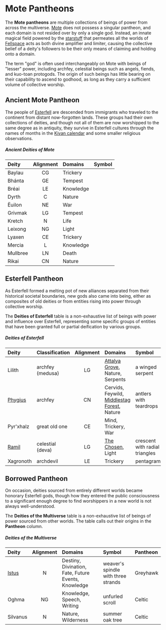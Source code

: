 # Mote Pantheons

The **Mote pantheons** are multiple collections of beings of power from across the multiverse. [Mote](../../ch-1-welcome-to-mote/cosmology/mote.md) does not possess a singular pantheon, and each domain is not resided over by only a single god. Instead, an innate magical field powered by the [starstuff](../../ch-6-mote-treasures/starstuff.md) that permeates all the worlds of [Fellspace](../../ch-1-welcome-to-mote/cosmology/fellspace.md) acts as both divine amplifier and limiter, causing the collective belief of a deity's followers to be their only means of claiming and holding onto a domain.

The term "god" is often used interchangeably on Mote with beings of "lesser" power, including archfey, celestial beings such as angels, fiends, and kuo-toan protogods. The origin of such beings has little bearing on their capability to ascend to godhood, as long as they carry a sufficient volume of collective worship.

## Ancient Mote Pantheon

The people of [Esterfell](../../ch-4-esterfell-gazetteer/esterfell/) are descended from immigrants who traveled to the continent from distant now-forgotten lands. These groups had their own collections of deities, and though not all of them are now worshipped to the same degree as in antiquity, they survive in Esterfell cultures through the names of months in the [Kivan calendar](../../ch-1-welcome-to-mote/timekeeping.md#kivan) and some smaller religious observations.

##### Ancient Deities of Mote
|  Deity | Alignment | Domains | Symbol |
|:-------|:---------:|:--------|:-------|
| Baylau | CG | Trickery |  |
| Bhánta | GE | Tempest |  |
| Bréai | LE | Knowledge |  |
| Dyrth | C | Nature |  |
| Ëuilon | NE | War |  |
| Grivmak | LG | Tempest |  |
| Kretch | N | Life |  |
| Leixong | NG | Light |  |
| Lyaxen | CE | Trickery |  |
| Mercia | L | Knowledge |  |
| Mullbree | LN | Death |  |
| Rikai  | CN | Nature |  |

## Esterfell Pantheon

As Esterfell formed a melting pot of new alliances separated from their historical societal boundaries, new gods also came into being, either as composites of old deities or from entities rising into power through collective worship.

The **Deities of Esterfell** table is a non-exhaustive list of beings with power and influence over Esterfell, representing some specific groups of entities that have been granted full or partial deification by various groups.

##### Deities of Esterfell
|  Deity | Classification | Alignment | Domains | Symbol |
|:-------|:---------------|:---------:|:--------|:-------|
| Lilith | archfey (medusa) | LG | [Attalya Grove](../../ch-4-esterfell-gazetteer/esterfell/lenya/attalya-grove.md), Nature, Serpents | a winged serpent |
| [Phygius](phygius.md) | archfey | CN | Cervids, Feywild, [Middlestag Forest](../../ch-4-esterfell-gazetteer/esterfell/lenya/middlestag-forest.md), Nature | antlers with teardrops |
| Pyr'xhalz | great old one | CE | Mind, Trickery, War |  |
| [Ramil](ramil.md) | celestial (deva) | LG | [The Chosen](../../ch-2-people-of-mote/organizations/the-chosen/), Light | crescent with radial triangles |
| Xagronoth | archdevil | LE | Trickery | pentagram |

## Borrowed Pantheon

On occasion, deities sourced from entirely different worlds became honorary Esterfell gods, though how they entered the public consciousness to a significant enough degree to find worshippers in a new world is not always well-understood.

The **Deities of the Multiverse** table is a non-exhaustive list of beings of power sourced from other worlds. The table calls out their origins in the **Pantheon** column.

##### Deities of the Multiverse
|  Deity | Alignment | Domains | Symbol | Pantheon |
|:-------|:---------:|:--------|:-------|:---------|
| [Istus](istus.md) | N | Destiny, Divination, Fate, Future Events, Knowledge | weaver's spindle with three strands | Greyhawk |
| Oghma | NG | Knowledge, Speech, Writing | unfurled scroll | Celtic |
| Silvanus | N | Nature, Wilderness | summer oak tree | Celtic |

